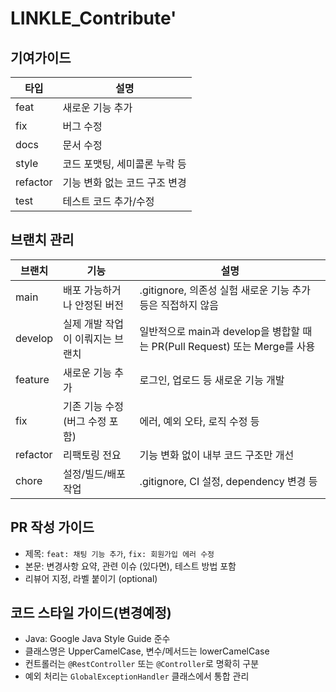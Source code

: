 # LINKLE_Contribute'

## 기여가이드
| 타입  | 설명 |
|-------|------|
| feat  | 새로운 기능 추가 |
| fix   | 버그 수정 |
| docs  | 문서 수정 |
| style | 코드 포맷팅, 세미콜론 누락 등 |
| refactor | 기능 변화 없는 코드 구조 변경 |
| test  | 테스트 코드 추가/수정 |

## 브랜치 관리
| 브랜치      | 기능                 | 설명                                                        |
|----------|--------------------|-----------------------------------------------------------|
| main     | 배포 가능하거나 안정된 버전    | .gitignore, 의존성 실험 새로운 기능 추가 등은 직접하지 않음                   | 
| develop  | 실제 개발 작업이 이뤄지는 브랜치 | 일반적으로 main과 develop을 병합할 때는 PR(Pull Request) 또는 Merge를 사용 |
| feature  | 새로운 기능 추가          | 로그인, 업로드 등 새로운 기능 개발                                      |
| fix      | 기존 기능 수정(버그 수정 포함) | 에러, 예외 오타, 로직 수정 등                                        |
| refactor | 리팩토링 전요            | 기능 변화 없이 내부 코드 구조만 개선                                     |
| chore    | 설정/빌드/배포 작업        | .gitignore, CI 설정, dependency 변경 등                        |

## PR 작성 가이드
- 제목: `feat: 채팅 기능 추가`, `fix: 회원가입 에러 수정`
- 본문: 변경사항 요약, 관련 이슈 (있다면), 테스트 방법 포함
- 리뷰어 지정, 라벨 붙이기 (optional)

## 코드 스타일 가이드(변경예정)
- Java: Google Java Style Guide 준수
- 클래스명은 UpperCamelCase, 변수/메서드는 lowerCamelCase
- 컨트롤러는 `@RestController` 또는 `@Controller`로 명확히 구분
- 예외 처리는 `GlobalExceptionHandler` 클래스에서 통합 관리
